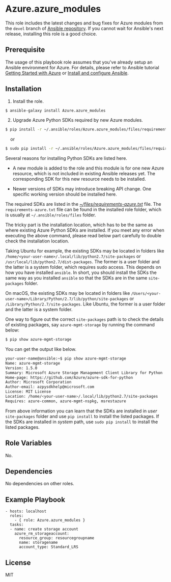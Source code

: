 Azure.azure_modules
=========

This role includes the latest changes and bug fixes for Azure modules from the `devel` branch of [Ansible repository](https://github.com/ansible/ansible). If you cannot wait for Ansible's next release, installing this role is a good choice. 

Prerequisite
------------

The usage of this playbook role assumes that you've already setup an Ansible environment for Azure. For details, please refer to Ansible tutorial [Getting Started with Azure](http://docs.ansible.com/ansible/latest/guide_azure.html) or [Install and configure Ansible](https://docs.microsoft.com/en-us/azure/virtual-machines/linux/ansible-install-configure). 


Installation
------------

1. Install the role.

  ``` bash
  $ ansible-galaxy install Azure.azure_modules
  ```

2. Upgrade Azure Python SDKs required by new Azure modules.

  ``` bash
  $ pip install -r ~/.ansible/roles/Azure.azure_modules/files/requirements-azure.txt
  ```
    
  &nbsp;&nbsp;&nbsp;&nbsp;or
      
  ``` bash
  $ sudo pip install -r ~/.ansible/roles/Azure.azure_modules/files/requirements-azure.txt
  ```

   Several reasons for installing Python SDKs are listed here.

   - A new module is added to the role and this module is for one new Azure resource, which is not included in existing Ansible releases yet. The corresponding SDK for this new resource needs to be installed.

   - Newer versions of SDKs may introduce breaking API change. One specific working version should be installed here.

   The required SDKs are listed in the *[~/files/requirements-azure.txt](files/requirements-azure.txt)* file. The `requirements-azure.txt` file can be found in the installed role folder, which is usually at `~/.ansible/roles/files` folder.
    
   The tricky part is the installation location, which has to be the same as where existing Azure Python SDKs are installed. If you meet any error when executing the above command, please read below part carefully to double check the installation location. 

   Taking Ubuntu for example, the existing SDKs may be located in folders like `/home/<your-user-name>/.local/lib/python2.7/site-packages` or `/usr/local/lib/python2.7/dist-packages`. The former is a user folder and the latter is a system folder, which requires sudo access. This depends on how you have installed `ansible`. In short, you should install the SDKs the same way as you installed `ansible` so that the SDKs are in the same `site-packages` folder.

   On macOS, the existing SDKs may be located in folders like `/Users/<your-user-name>/Library/Python/2.7/lib/python/site-packages` or `/Library/Python/2.7/site-packages`. Like Ubuntu, the former is a user folder and the latter is a system folder.

   One way to figure out the correct `site-packages` path is to check the details of existing packages, say `azure-mgmt-storage` by running the command below:

  ``` bash
  $ pip show azure-mgmt-storage
  ```

   You can get the output like below. 

  ``` bash
  your-user-name@ansible:~$ pip show azure-mgmt-storage
  Name: azure-mgmt-storage
  Version: 1.5.0
  Summary: Microsoft Azure Storage Management Client Library for Python
  Home-page: https://github.com/Azure/azure-sdk-for-python
  Author: Microsoft Corporation
  Author-email: azpysdkhelp@microsoft.com
  License: MIT License
  Location: /home/<your-user-name>/.local/lib/python2.7/site-packages
  Requires: azure-common, azure-mgmt-nspkg, msrestazure
  ```

From above information you can learn that the SDKs are installed in *user* `site-packages` folder and use `pip install` to install the listed packages. If the SDKs are installed in *system* path, use `sudo pip install` to install the listed packages.

Role Variables
--------------

No.

Dependencies
------------

No dependencies on other roles.

Example Playbook
----------------

    - hosts: localhost
      roles:
        - { role: Azure.azure_modules }
      tasks:
      - name: create storage account
        azure_rm_storageaccount:
          resource_group: resourcegroupname
          name: storagename
          account_type: Standard_LRS

License
-------
MIT
